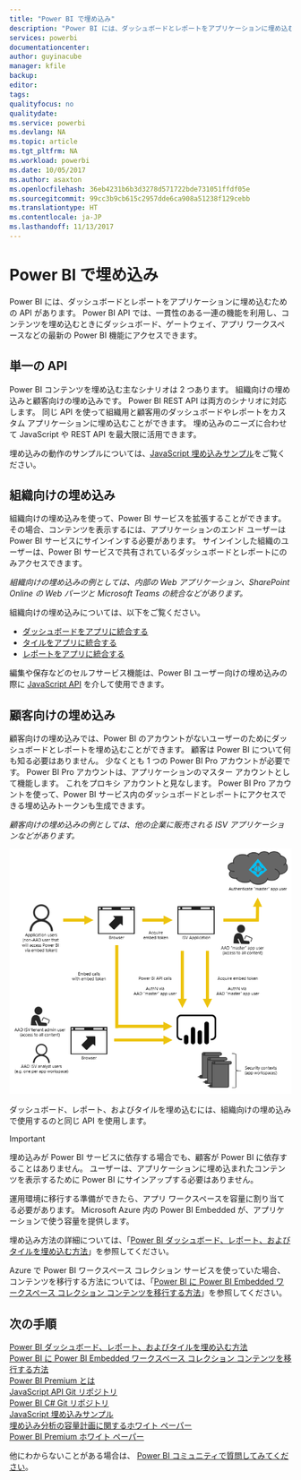 ```yaml
---
title: "Power BI で埋め込み"
description: "Power BI には、ダッシュボードとレポートをアプリケーションに埋め込むための API があります。"
services: powerbi
documentationcenter: 
author: guyinacube
manager: kfile
backup: 
editor: 
tags: 
qualityfocus: no
qualitydate: 
ms.service: powerbi
ms.devlang: NA
ms.topic: article
ms.tgt_pltfrm: NA
ms.workload: powerbi
ms.date: 10/05/2017
ms.author: asaxton
ms.openlocfilehash: 36eb4231b6b3d3278d571722bde731051ffdf05e
ms.sourcegitcommit: 99cc3b9cb615c2957dde6ca908a51238f129cebb
ms.translationtype: HT
ms.contentlocale: ja-JP
ms.lasthandoff: 11/13/2017
---
```

# <a name="embedding-with-power-bi"></a>Power BI で埋め込み
Power BI には、ダッシュボードとレポートをアプリケーションに埋め込むための API があります。 Power BI API では、一貫性のある一連の機能を利用し、コンテンツを埋め込むときにダッシュボード、ゲートウェイ、アプリ ワークスペースなどの最新の Power BI 機能にアクセスできます。

## <a name="a-single-api"></a>単一の API
Power BI コンテンツを埋め込む主なシナリオは 2 つあります。 組織向けの埋め込みと顧客向けの埋め込みです。 Power BI REST API は両方のシナリオに対応します。 同じ API を使って組織用と顧客用のダッシュボードやレポートをカスタム アプリケーションに埋め込むことができます。 埋め込みのニーズに合わせて JavaScript や REST API を最大限に活用できます。

埋め込みの動作のサンプルについては、[JavaScript 埋め込みサンプル](https://microsoft.github.io/PowerBI-JavaScript/demo/)をご覧ください。

## <a name="embedding-for-your-organization"></a>組織向けの埋め込み
組織向けの埋め込みを使って、Power BI サービスを拡張することができます。 その場合、コンテンツを表示するには、アプリケーションのエンド ユーザーは Power BI サービスにサインインする必要があります。 サインインした組織のユーザーは、Power BI サービスで共有されているダッシュボードとレポートにのみアクセスできます。 

*組織向けの埋め込みの例としては、内部の Web アプリケーション、SharePoint Online の Web パーツと Microsoft Teams の統合などがあります。*

組織向けの埋め込みについては、以下をご覧ください。

* [ダッシュボードをアプリに統合する](integrate-dashboard.md)
* [タイルをアプリに統合する](integrate-tile.md)
* [レポートをアプリに統合する](integrate-report.md)

編集や保存などのセルフサービス機能は、Power BI ユーザー向けの埋め込みの際に [JavaScript API](https://github.com/Microsoft/PowerBI-JavaScript) を介して使用できます。

## <a name="embedding-for-your-customers"></a>顧客向けの埋め込み
顧客向けの埋め込みでは、Power BI のアカウントがないユーザーのためにダッシュボードとレポートを埋め込むことができます。 顧客は Power BI について何も知る必要はありません。 少なくとも 1 つの Power BI Pro アカウントが必要です。 Power BI Pro アカウントは、アプリケーションのマスター アカウントとして機能します。 これをプロキシ アカウントと見なします。 Power BI Pro アカウントを使って、Power BI サービス内のダッシュボードとレポートにアクセスできる埋め込みトークンも生成できます。 

*顧客向けの埋め込みの例としては、他の企業に販売される ISV アプリケーションなどがあります。*

![顧客向けの埋め込みの埋め込みフロー](media/embedding/powerbi-embed-flow.png)

ダッシュボード、レポート、およびタイルを埋め込むには、組織向けの埋め込みで使用するのと同じ API を使用します。

> [!IMPORTANT]
> 埋め込みが Power BI サービスに依存する場合でも、顧客が Power BI に依存することはありません。 ユーザーは、アプリケーションに埋め込まれたコンテンツを表示するために Power BI にサインアップする必要はありません。
> 
> 

運用環境に移行する準備ができたら、アプリ ワークスペースを容量に割り当てる必要があります。 Microsoft Azure 内の Power BI Embedded が、アプリケーションで使う容量を提供します。

埋め込み方法の詳細については、「[Power BI ダッシュボード、レポート、およびタイルを埋め込む方法](embedding-content.md)」を参照してください。

Azure で Power BI ワークスペース コレクション サービスを使っていた場合、コンテンツを移行する方法については、「[Power BI に Power BI Embedded ワークスペース コレクション コンテンツを移行する方法](migrate-from-powerbi-embedded.md)」を参照してください。

## <a name="next-steps"></a>次の手順
[Power BI ダッシュボード、レポート、およびタイルを埋め込む方法](embedding-content.md)  
[Power BI に Power BI Embedded ワークスペース コレクション コンテンツを移行する方法](migrate-from-powerbi-embedded.md)  
[Power BI Premium とは](../service-premium.md)  
[JavaScript API Git リポジトリ](https://github.com/Microsoft/PowerBI-JavaScript)  
[Power BI C# Git リポジトリ](https://github.com/Microsoft/PowerBI-CSharp)  
[JavaScript 埋め込みサンプル](https://microsoft.github.io/PowerBI-JavaScript/demo/)  
[埋め込み分析の容量計画に関するホワイト ペーパー](https://aka.ms/pbiewhitepaper)  
[Power BI Premium ホワイト ペーパー](https://aka.ms/pbipremiumwhitepaper)  

他にわからないことがある場合は、 [Power BI コミュニティで質問してみてください](http://community.powerbi.com/)。

